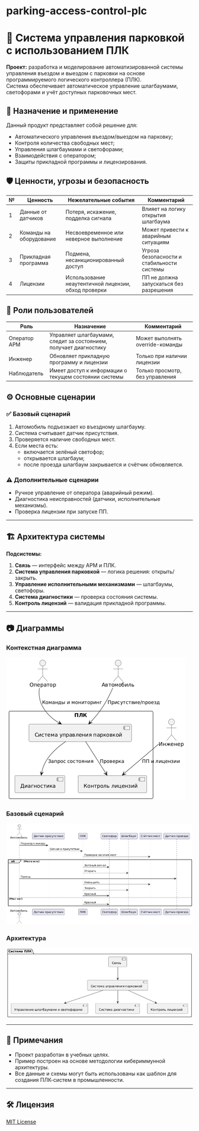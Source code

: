 # parking-access-control-plc
# 🚗 Система управления парковкой с использованием ПЛК
**Проект:** разработка и моделирование автоматизированной системы управления въездом и выездом с парковки на основе программируемого логического контроллера (ПЛК).  
Система обеспечивает автоматическое управление шлагбаумами, светофорами и учёт доступных парковочных мест.

## 📘 Назначение и применение

Данный продукт представляет собой решение для:
- Автоматического управления въездом/выездом на парковку;
- Контроля количества свободных мест;
- Управления шлагбаумами и светофорами;
- Взаимодействия с оператором;
- Защиты прикладной программы и лицензирования.

## 🛡 Ценности, угрозы и безопасность

| № | Ценность                          | Нежелательные события                                                                 | Комментарий                                                       |
|---|-----------------------------------|----------------------------------------------------------------------------------------|-------------------------------------------------------------------|
| 1 | Данные от датчиков                | Потеря, искажение, подделка сигнала                                                    | Влияет на логику открытия шлагбаума                              |
| 2 | Команды на оборудование           | Несвоевременное или неверное выполнение                                                | Может привести к аварийным ситуациям                             |
| 3 | Прикладная программа              | Подмена, несанкционированный доступ                                                    | Угроза безопасности и стабильности системы                       |
| 4 | Лицензии                          | Использование неаутентичной лицензии, обход проверки                                   | ПП не должна запускаться без разрешения                          |

## 👤 Роли пользователей

| Роль            | Назначение                                                                 | Комментарий                       |
|-----------------|------------------------------------------------------------------------------|-----------------------------------|
| Оператор АРМ    | Управляет шлагбаумами, следит за состоянием, получает диагностику           | Может выполнять override-команды  |
| Инженер         | Обновляет прикладную программу и лицензии                                  | Только при наличии лицензии       |
| Наблюдатель     | Имеет доступ к информации о текущем состоянии системы                       | Только просмотр, без управления   |


## ⚙️ Основные сценарии

### ✅ Базовый сценарий
1. Автомобиль подъезжает ко въездному шлагбауму.
2. Система считывает датчик присутствия.
3. Проверяется наличие свободных мест.
4. Если места есть:
   - включается зелёный светофор;
   - открывается шлагбаум;
   - после проезда шлагбаум закрывается и счётчик обновляется.

### ⚠️ Дополнительные сценарии
- Ручное управление от оператора (аварийный режим).
- Диагностика неисправностей (датчики, исполнительные механизмы).
- Проверка лицензии при запуске ПП.

---

## 🏗 Архитектура системы

**Подсистемы:**
1. **Связь** — интерфейс между АРМ и ПЛК.
2. **Система управления парковкой** — логика решения: открыть/закрыть.
3. **Управление исполнительными механизмами** — шлагбаумы, светофоры.
4. **Система диагностики** — проверка состояния системы.
5. **Контроль лицензий** — валидация прикладной программы.

---

## 📷 Диаграммы

### Контекстная диаграмма
![context](context_dia.png)

### Базовый сценарий
![base-scenario](seq_dia.png)

### Архитектура
![architecture](arch_dia.png)

---

## 📌 Примечания

- Проект разработан в учебных целях.
- Пример построен на основе методологии кибериммунной архитектуры.
- Все данные и схемы могут быть использованы как шаблон для создания ПЛК-систем в промышленности.

---

## 🛠 Лицензия

[MIT License](LICENSE)

